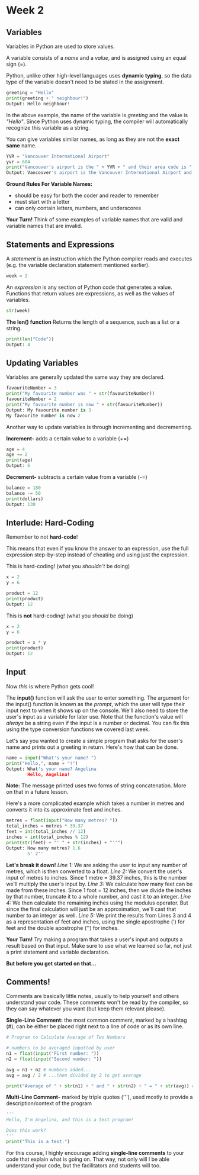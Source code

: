 ﻿
# Week 2
## Variables
Variables in Python are used to store values.

A variable consists of a *name* and a *value*, and is assigned using an equal sign (=).

Python, unlike other high-level languages uses **dynamic typing**, so the data type of the variable doesn't need to be stated in the assignment.

```python
greeting = "Hello"
print(greeting + " neighbour!")
Output: Hello neighbour!
```

In the above example, the name of the variable is *greeting* and the value is *"Hello"*. Since Python uses dynamic typing, the compiler will automatically recognize this variable as a string.

You can give variables similar names, as long as they are not the **exact same** name.

```python
YVR = "Vancouver International Airport"
yvr = 604
print("Vancouver's airport is the " + YVR + " and their area code is " + str(yvr))
Output: Vancouver's airport is the Vancouver International Airport and their area code is 604
```
**Ground Rules For Variable Names:**

 - should be easy for both the coder and reader to remember
 - must start with a letter
 - can only contain letters, numbers, and underscores

**Your Turn!** Think of some examples of variable names that are valid and variable names that are invalid.

## Statements and Expressions

A *statement* is an instruction which the Python compiler reads and executes (e.g. the variable declaration statement mentioned earlier).
```python
week = 2
```
An *expression* is any section of Python code that generates a value. Functions that return values are expressions, as well as the values of variables.
```python
str(week)
```
**The len() function**
Returns the length of a sequence, such as a list or a string.
```python
print(len("Code"))
Output: 4
```

## Updating Variables
Variables are generally updated the same way they are declared.

```python
favouriteNumber = 3
print("My favourite number was " + str(favouriteNumber))
favouriteNumber = 2
print("My favourite number is now " + str(favouriteNumber))
Output: My favourite number is 3
My favourite number is now 2
```
Another way to update variables is through incrementing and decrementing.

**Increment-** adds a certain value to a variable (+=)
```python
age = 4
age += 2
print(age)
Output: 6
```
**Decrement-** subtracts a certain value from a variable (-=)
```python
balance = 180
balance -= 50
print(dollars)
Output: 130
```
## Interlude: Hard-Coding

Remember to not **hard-code**!

This means that even if you know the answer to an expression, use the full expression step-by-step instead of cheating and using just the expression.

This is hard-coding! (what you *shouldn't* be doing)
```python
x = 2
y = 6

product = 12
print(product)
Output: 12
```
This is **not** hard-coding! (what you *should* be doing)

```python
x = 2
y = 6

product = x * y
print(product)
Output: 12
```

## Input
Now *this* is where Python gets cool!

The **input()** function will ask the user to enter something. The argument for the input() function is known as the *prompt*, which the user will type their input next to when it shows up on the console. We'll also need to store the user's input as a variable for later use. Note that the function's value will *always* be a string even if the input is a number or decimal. You can fix this using the type conversion functions we covered last week. 

Let's say you wanted to create a simple program that asks for the user's name and prints out a greeting in return. Here's how that can be done.

```python
name = input("What's your name? ")
print("Hello,", name + "!")
Output: What's your name? Angelina
		Hello, Angelina!
```
**Note:** The message printed uses two forms of string concatenation. More on that in a future lesson.

Here's a more complicated example which takes a number in metres and converts it into its approximate feet and inches.
```python
metres = float(input("How many metres? "))
total_inches = metres * 39.37
feet = int(total_inches // 12)
inches = int(total_inches % 12)
print(str(feet) + "' " + str(inches) + "''")
Output: How many metres? 1.6
		5' 2''
```
**Let's break it down!**
*Line 1:* We are asking the user to input any number of metres, which is then converted to a float.
*Line 2:* We convert the user's input of metres to inches. Since 1 metre = 39.37 inches, this is the number we'll multiply the user's input by.
*Line 3:* We calculate how many feet can be made from these inches. Since 1 foot = 12 inches, then we divide the inches by that number, truncate it to a whole number, and cast it to an integer.
*Line 4:* We then calculate the remaining inches using the modulus operator. But since the final calculation will just be an approximation, we'll cast that number to an integer as well.
*Line 5:* We print the results from Lines 3 and 4 as a representation of feet and inches, using the single apostrophe (') for feet and the double apostrophe ('') for inches.

**Your Turn!** Try making a program that takes a user's input and outputs a result based on that input. Make sure to use what we learned so far, not just a print statement and variable declaration.

**But before you get started on that...**

## Comments!

Comments are basically little notes, usually to help yourself and others understand your code. These comments won't be read by the compiler, so they can say whatever you want (but keep them relevant please).

**Single-Line Comment:** the most common comment, marked by a hashtag (#), can be either be placed right next to a line of code or as its own line.
```python
# Program to Calculate Average of Two Numbers

# numbers to be averaged inputted by user
n1 = float(input("First number: "))
n2 = float(input("Second number: "))

avg = n1 + n2 # numbers added...
avg = avg / 2 # ...then divided by 2 to get average

print("Average of " + str(n1) + " and " + str(n2) + " = " + str(avg)) # Average printed out
```
**Multi-Line Comment-** marked by triple quotes ('''), used mostly to provide a description/context of the program
```python
'''
Hello, I'm Angelina, and this is a test program!

Does this work?
'''
print("This is a test.")
```
For this course, I highly encourage adding **single-line comments** to your code that explain what is going on. That way, not only will I be able understand your code, but the facilitators and students will too.

